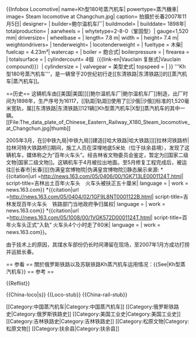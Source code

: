 {{Infobox Locomotive|
name=Kh型180号蒸汽机车|
powertype=蒸汽機車|
image= Steam locomotive at Changchun.jpg|
caption= 拍摄於长春2007年11月5日|
designer= | 
builder=鲍尔温机车厂|
buildmodel= |
builddate= 1898年|
totalproduction= |
aarwheels = |
whytetype=2-8-0（鞏固型）|
gauge=1,520 mm|
driversize= |
wheelbase = |
length=  7.8 m|
width = |
height= 7.4 m|
weightondrivers= |
tenderweight= |
locotenderweight = |
fueltype = 木柴|
fuelcap = 4.23m³|
watercap = |
boiler = 飽合式|
boilerpressure = |
firearea = |
totalsurface = |
cylindercount= 4個（{{link-en|Vauclain 复胀式|Vauclain compound}}）|
cylindersize = |
valvegear = 美型史式|
topspeed = |
}}
'''Kh型180号蒸汽机车'''，是一辆曾于20世纪初行走[[东清铁路|东清铁路]]的[[蒸汽机车|蒸汽机车]]。

==历史==
这辆机车由[[美国|美国]][[鲍尔温机车厂|鲍尔温机车厂]]制造，出厂时间为1898年，生产序号为16117，[[轨距|轨距]]使用了[[沙俄|沙俄]]标准的1,520毫米宽轨，属[[东清铁路|东清铁路]]121辆[[Kh型蒸汽机车|Х型]]蒸汽机车的其中一辆。[[File:The_data_plate_of_Chinese_Eastern_Railway_X180_Steam_locomotive_at_Changchun.jpg|thumb]]

2005年3月，在[[中铁九局|中铁九局]]建造[[哈大铁路|哈大铁路]][[拉林河铁路桥|拉林河特大铁路桥]]期间，施工人员在深埋地底5米处（位于扶余县境），发现了这辆机车，媒体称之为“百年火车头”。经吉林省文物委员会鉴定，暂定为[[国家二级文物|国家二级文物]]。这辆机车于4月被拉出地面。至5月修复工程完成后，被运往[[长春市|长春]][[伪满皇宫博物院|伪满皇宫博物院]]静态展示<ref name="163.com">来源:
*{{citation|url =http://news.163.com/05/0406/00/1GK713LE0001124T.html| script-title=吉林出土百年火车头　火车头被扶正五十厘米| language = | work = news.163.com}}
*{{citation|url =http://news.163.com/05/0404/02/1GF9L8NT0001122B.html| script-title=吉林发现百年火车头　铁路部门当地政府争归属权| language = | work = news.163.com}}
*{{citation|url =http://news.163.com/05/1008/00/1VGK572D0001124T.html| script-title=百年火车头正式“入轨” 火车头4个小时走了60米| language = | work = news.163.com}}</ref>。

由于技术上的原因，其煤水车部份仍长时间滞留在现场，至2007年1月方成功打捞并运抵长春。

== 参看 ==
關於俄罗斯铁路以及苏联铁路Kh蒸汽机车运用情况：{{See|Kh型蒸汽机车}}
== 参考 ==

{{Reflist}}

{{China-loco|s}}
{{Loco-stub}}
{{China-rail-stub}}

[[Category:中国蒸汽机车|Category:中国蒸汽机车]]
[[Category:俄罗斯铁路史|Category:俄罗斯铁路史]]
[[Category:美国工业史|Category:美国工业史]]
[[Category:吉林铁路史|Category:吉林铁路史]]
[[Category:松原文物|Category:松原文物]]
[[Category:扶余县|Category:扶余县]]